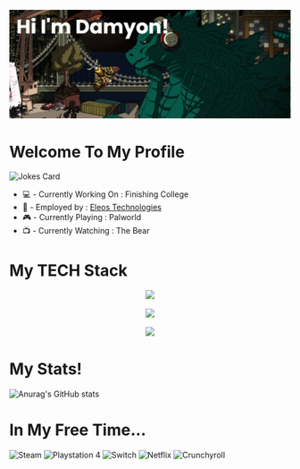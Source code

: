 ![header](./banner.png)
# Welcome To My Profile
![Jokes Card](https://readme-jokes.vercel.app/api)

* 💻 - Currently Working On : Finishing College
* 💼 - Employed by : [Eleos Technologies](https://github.com/eleostech)
* 🎮 - Currently Playing : Palworld
* 📺 - Currently Watching : The Bear
# My TECH Stack
<p align="center">
  <a href="https://skillicons.dev">
    <img src="https://skillicons.dev/icons?i=c,cpp,java,css,html,nodejs,js,md,ocaml,php,py" />
  </a>
</p>
<p align="center">
  <a href="https://skillicons.dev">
    <img src="https://skillicons.dev/icons?i=git,aws,eclipse,bots,github,heroku,mongodb,postman,powershell,unity,vscode" />
  </a>
</p>
<p align="center">
  <a href="https://skillicons.dev">
    <img src="https://skillicons.dev/icons?i=linux,windows" />
  </a>
</p>

# My Stats!
![Anurag's GitHub stats](https://github-readme-stats.vercel.app/api?username=DamyonO&show_icons=true&theme=dark)
# In My Free Time...

![Steam](https://img.shields.io/badge/steam-%23000000.svg?style=for-the-badge&logo=steam&logoColor=white) ![Playstation 4](https://img.shields.io/badge/Playstation%204-003791?style=for-the-badge&logo=playstation-4&logoColor=white) ![Switch](https://img.shields.io/badge/Switch-E60012?style=for-the-badge&logo=nintendo-switch&logoColor=white) ![Netflix](https://img.shields.io/badge/Netflix-E50914?style=for-the-badge&logo=netflix&logoColor=white) ![Crunchyroll](https://img.shields.io/badge/Crunchyroll-F47521?style=for-the-badge&logo=crunchyroll&logoColor=white)  

